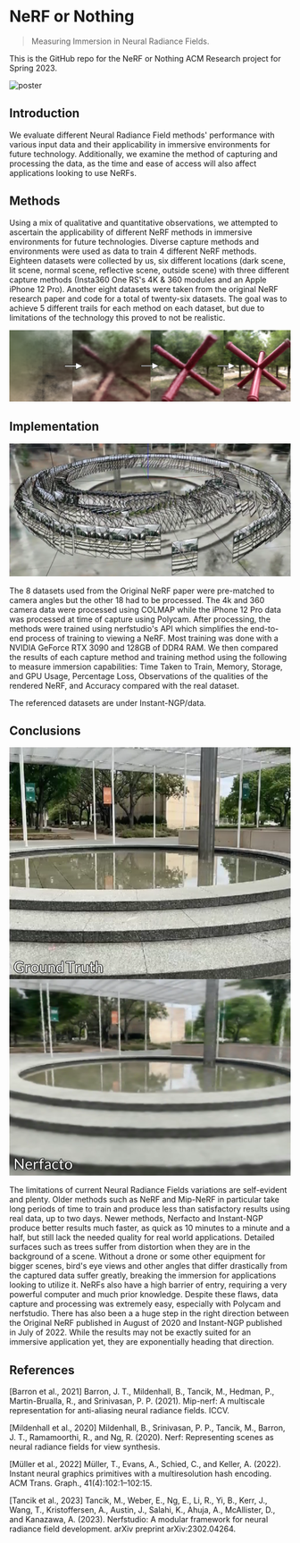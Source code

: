 # NeRF or Nothing
> Measuring Immersion in Neural Radiance Fields.

This is the GitHub repo for the NeRF or Nothing ACM Research project for Spring 2023.

![poster](Documentation/poster.png)

## Introduction

We evaluate different Neural Radiance Field methods' performance with various input data and their applicability in immersive environments for future technology. Additionally, we examine the method of capturing and processing the data, as the time and ease of access will also affect applications looking to use NeRFs.

## Methods 

Using a mix of qualitative and quantitative observations, we attempted to ascertain the applicability of different NeRF methods in immersive environments for future technologies. Diverse capture methods and environments were used as data to train 4 different NeRF methods. Eighteen datasets were collected by us, six different locations (dark scene, lit scene, normal scene, reflective scene, outside scene) with three different capture methods (Insta360 One RS's 4K & 360 modules and an Apple iPhone 12 Pro). Another eight datasets were taken from the original NeRF research paper and code for a total of twenty-six datasets. The goal was to achieve 5 different trails for each method on each dataset, but due to limitations of the technology this proved to not be realistic.

![poster](Documentation/overtime.png)

## Implementation

![poster](Documentation/bts.png)

The 8 datasets used from the Original NeRF paper were pre-matched to camera angles but the other 18 had to be processed. The 4k and 360 camera data were processed using COLMAP while the iPhone 12 Pro data was processed at time of capture using Polycam. After processing, the methods were trained using nerfstudio's API which simplifies the end-to-end process of training to viewing a NeRF. Most training was done with a NVIDIA GeForce RTX 3090 and 128GB of DDR4 RAM. We then compared the results of each capture method and training method using the following to measure immersion capabilities: Time Taken to Train, Memory, Storage, and GPU Usage, Percentage Loss, Observations of the qualities of the rendered NeRF, and Accuracy compared with the real dataset. 

The referenced datasets are under Instant-NGP/data.

## Conclusions

![poster](Documentation/comparison.png)

 The limitations of current Neural Radiance Fields variations are self-evident and plenty. Older methods such as NeRF and Mip-NeRF in particular take long periods of time to train and produce less than satisfactory results using real data, up to two days. Newer methods, Nerfacto and Instant-NGP produce better results much faster, as quick as 10 minutes to a minute and a half, but still lack the needed quality for real world applications. Detailed surfaces such as trees suffer from distortion when they are in the background of a scene. Without a drone or some other equipment for bigger scenes, bird's eye views and other angles that differ drastically from the captured data suffer greatly, breaking the immersion for applications looking to utilize it. NeRFs also have a high barrier of entry, requiring a very powerful computer and much prior knowledge. Despite these flaws, data capture and processing was extremely easy, especially with Polycam and nerfstudio. There has also been a a huge step in the right direction between the Original NeRF published in August of 2020 and Instant-NGP published in July of 2022. While the results may not be exactly suited for an immersive application yet, they are exponentially heading that direction.
 
 ## References
 
[Barron et al., 2021] Barron, J. T., Mildenhall, B., Tancik, M., Hedman, P., Martin-Brualla, R., and Srinivasan, P. P.
(2021). Mip-nerf: A multiscale representation for anti-aliasing neural radiance fields. ICCV.

[Mildenhall et al., 2020] Mildenhall, B., Srinivasan, P. P., Tancik, M., Barron, J. T., Ramamoorthi, R., and Ng, R.
(2020). Nerf: Representing scenes as neural radiance fields for view synthesis.

[Müller et al., 2022] Müller, T., Evans, A., Schied, C., and Keller, A. (2022). Instant neural graphics primitives with a
multiresolution hash encoding. ACM Trans. Graph., 41(4):102:1–102:15.

[Tancik et al., 2023] Tancik, M., Weber, E., Ng, E., Li, R., Yi, B., Kerr, J., Wang, T., Kristoffersen, A., Austin, J., Salahi,
K., Ahuja, A., McAllister, D., and Kanazawa, A. (2023). Nerfstudio: A modular framework for neural radiance field
development. arXiv preprint arXiv:2302.04264.

